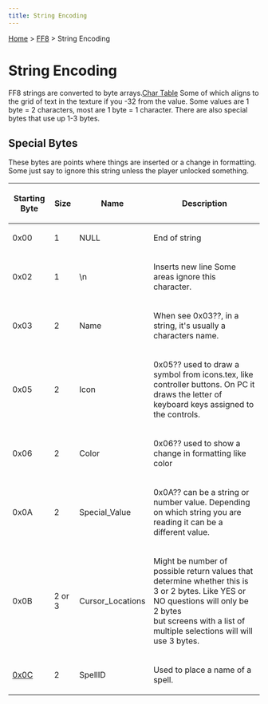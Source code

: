 ```yaml
---
title: String Encoding
---
```


[Home](/Main%20Page.md) > [FF8](/FF8.md) > String Encoding

# String Encoding

FF8 strings are converted to byte arrays.[Char Table][] Some of which
aligns to the grid of text in the texture if you -32 from the value.
Some values are 1 byte = 2 characters, most are 1 byte = 1 character.
There are also special bytes that use up 1-3 bytes.

## Special Bytes

These bytes are points where things are inserted or a change in
formatting. Some just say to ignore this string unless the player
unlocked something.

<table>
<thead>
<tr class="header">
<th><p>Starting Byte</p></th>
<th><p>Size</p></th>
<th><p>Name</p></th>
<th><p>Description</p></th>
</tr>
</thead>
<tbody>
<tr class="odd">
<td><p>0x00</p></td>
<td><p>1</p></td>
<td><p>NULL</p></td>
<td><p>End of string</p></td>
</tr>
<tr class="even">
<td><p>0x02</p></td>
<td><p>1</p></td>
<td><p>\n</p></td>
<td><p>Inserts new line Some areas ignore this character.</p></td>
</tr>
<tr class="odd">
<td><p>0x03</p></td>
<td><p>2</p></td>
<td><p>Name</p></td>
<td><p>When see 0x03??, in a string, it's usually a characters name.</p></td>
</tr>
<tr class="even">
<td><p>0x05</p></td>
<td><p>2</p></td>
<td><p>Icon</p></td>
<td><p>0x05?? used to draw a symbol from icons.tex, like controller buttons. On PC it draws the letter of keyboard keys assigned to the controls.</p></td>
</tr>
<tr class="odd">
<td><p>0x06</p></td>
<td><p>2</p></td>
<td><p>Color</p></td>
<td><p>0x06?? used to show a change in formatting like color</p></td>
</tr>
<tr class="even">
<td><p>0x0A</p></td>
<td><p>2</p></td>
<td><p>Special_Value</p></td>
<td><p>0x0A?? can be a string or number value. Depending on which string you are reading it can be a different value.</p></td>
</tr>
<tr class="odd">
<td><p>0x0B</p></td>
<td><p>2 or 3</p></td>
<td><p>Cursor_Locations</p></td>
<td><p>Might be number of possible return values that determine whether this is 3 or 2 bytes. Like YES or NO questions will only be 2 bytes<br />
but screens with a list of multiple selections will will use 3 bytes.</p></td>
</tr>
<tr class="even">
<td><p><a href="http://forums.qhimm.com/index.php?topic=17120.msg243579#msg243579">0x0C</a></p></td>
<td><p>2</p></td>
<td><p>SpellID</p></td>
<td><p>Used to place a name of a spell.</p></td>
</tr>
</tbody>
</table>

  [Char Table]: https://sourceforge.net/p/ifrit/code-0/HEAD/tree/trunk%20ifrit-code-0/Resources/textformat.ifr
